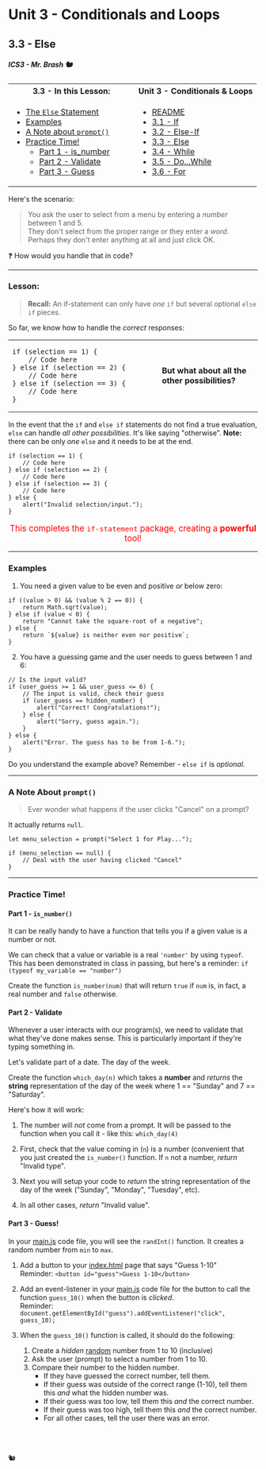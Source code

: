 # Unit 3 - Conditionals and Loops

## 3.3 - Else

##### ICS3 - Mr. Brash 🐿️

<table>
<tr>
<th>3.3 - In this Lesson:</th>
<th>Unit 3 - Conditionals & Loops</th>
</tr>
<tr>
<td td valign="top" style="height: 100px;padding-right:50px">

- [The `Else` Statement](#lesson)
- [Examples](#examples)
- [A Note about `prompt()`](#a-note-about-prompt)
- [Practice Time!](#practice-time)
    - [Part 1 - is_number](#part-1---is_number)
    - [Part 2 - Validate](#part-2---validate)
    - [Part 3 - Guess](#part-3---guess)
    
</td>
<td td valign="top" style="height: 100px;padding-right:50px">

- [README](../../README.md)
- [3.1 - If](./1%20-%20IF.md)
- [3.2 - Else-If](./2%20-%20Else-If.md)
- [3.3 - Else](./3%20-%20Else.md)
- [3.4 - While](../2%20-%20Loops/4%20-%20While.md)
- [3.5 - Do...While](../2%20-%20Loops/5%20-%20Do-While.md)
- [3.6 - For](../2%20-%20Loops/6%20-%20For.md)

</td></tr></table>

Here's the scenario: 
> You ask the user to select from a menu by entering a _number_ between 1 and 5.  
They don't select from the proper range or they enter a _word_. Perhaps they don't enter anything at all and just click OK.

❓ How would you handle that in code? 

---

### Lesson:

> **Recall:** An if-statement can only have _one_ `if` but several optional `else if` pieces.

So far, we know how to handle the _correct_ responses:

<table>
<tr>
<td width="60%">

```JS
if (selection == 1) {
    // Code here
} else if (selection == 2) {
    // Code here
} else if (selection == 3) {
    // Code here
}
```

</td>

<td>

**But what about all the other possibilities?**
</td>
</tr>
</table>

In the event that the `if` and `else if` statements do not find a true evaluation, `else` can handle _all other possibilities_. It's like saying "otherwise". **Note:** there can be only _one_ `else` and it needs to be at the end.


```JS
if (selection == 1) {
    // Code here
} else if (selection == 2) {
    // Code here
} else if (selection == 3) {
    // Code here
} else {
    alert("Invalid selection/input.");
}
```

<p style="text-align:center;font-size:larger;color:red">
This completes the <code>if-statement</code> package, creating a <b>powerful</b> tool!
</p>

---

### Examples

1. You need a given value to be even and positive _or_ below zero:
```JS
if ((value > 0) && (value % 2 == 0)) {
    return Math.sqrt(value);
} else if (value < 0) {
    return "Cannot take the square-root of a negative";
} else {
    return `${value} is neither even nor positive`;
}
```

2. You have a guessing game and the user needs to guess between 1 and 6:
```JS
// Is the input valid?
if (user_guess >= 1 && user_guess <= 6) {
    // The input is valid, check their guess
    if (user_guess == hidden_number) {
        alert("Correct! Congratulations!");
    } else {
        alert("Sorry, guess again.");
    }
} else {
    alert("Error. The guess has to be from 1-6.");
}
```

Do you understand the example above? Remember - `else if` is _optional_. 

---

### A Note About `prompt()`

> Ever wonder what happens if the user clicks "Cancel" on a prompt?

It actually returns `null`.

```JS
let menu_selection = prompt("Select 1 for Play...");

if (menu_selection == null) {
    // Deal with the user having clicked "Cancel"
}
```

---

### Practice Time!

#### Part 1 - `is_number()`

It can be really handy to have a function that tells you if a given value is a number or not. 

We can check that a value or variable is a real `'number'` by using `typeof`. This has been demonstrated in class in passing, but here's a reminder: `if (typeof my_variable == "number")` 

Create the function `is_number(num)` that will return `true` if `num` is, in fact, a real number and `false` otherwise.

#### Part 2 - Validate

Whenever a user interacts with our program(s), we need to validate that what they've done makes sense. This is particularly important if they're typing something in.

Let's validate part of a date. The day of the week.

Create the function `which_day(n)` which takes a **number** and _returns_ the **string** representation of the day of the week where 1 == "Sunday" and 7 == "Saturday".  

Here's how it will work:

1. The number will _not_ come from a prompt. It will be passed to the function when you call it - like this: `which_day(4)`  

2. First, check that the value coming in (`n`) is a number (convenient that you just created the `is_number()` function. If `n` not a number, _return_ "Invalid type".  

3. Next you will setup your code to _return_ the string representation of the day of the week ("Sunday", "Monday", "Tuesday", etc).

4. In all other cases, _return_ "Invalid value".


#### Part 3 - Guess!

In your [main.js](../../main.js) code file, you will see the `randInt()` function. It creates a random number from `min` to `max`.

1. Add a button to your [index.html](../../index.html) page that says "Guess 1-10"  
Reminder:  `<button id="guess">Guess 1-10</button>`

2. Add an event-listener in your [main.js](../../main.js) code file for the button to call the function `guess_10()` when the button is _clicked_.  
Reminder: `document.getElementById("guess").addEventListener("click", guess_10);`  

3. When the `guess_10()` function is called, it should do the following:
    1. Create a _hidden_ <u>random</u> number from 1 to 10 (inclusive)
    2. Ask the user (prompt) to select a number from 1 to 10.
    3. Compare their number to the hidden number.
        - If they have guessed the correct number, tell them.
        - If their guess was outside of the correct range (1-10), tell them this _and_ what the hidden number was.
        - If their guess was too low, tell them this _and_ the correct number.
        - If their guess was too high, tell them this _and_ the correct number.
        - For all other cases, tell the user there was an error.




<br><br>

🐿️